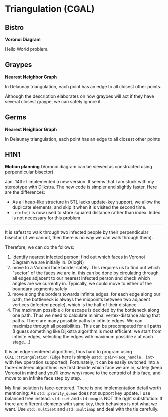 # Triangulation (CGAL)

## Bistro

**Voronoi Diagram**

Hello World problem.



## Graypes

**Nearest Neighbor Graph**

In Delaunay triangulation, each point has an edge to all closest other points. 

Although the description elaborates on how graypes will act if they have several closest graype, we can safely ignore it.



## Germs

**Nearest Neighbor Graph**

In Delaunay triangulation, each point has an edge to all closest other points



## H1N1

**Motion planning** (Voronoi diagram can be viewed as constructed using perpendicular bisector)



Jan. 14th: I implemented a new version. It seems that I am stuck with my stereotype with Dijkstra. The new code is simpler and slightly faster. Here are the differences:

- As all heap-like structure in STL lacks update-key support, we allow the duplicate elements, and skip it when it is visited the second time.
- `->info()` is now used to store squared distance rather than index. Index is not necessary for this problem

---

It is safest to walk through two infected people by their perpendicular bisector (if we cannot, then there is no way we can walk through them).

Therefore, we can do the follows:

1. Identify nearest infected person: find out which faces in Voronoi Diagram we are initially in. O(logN)
2. move to a Voronoi face border safely. This requires us to find out which "sector" of the faces we are in, this can be done by circulating through all edges adjacent to our nearest infected person and check which angles are we currently in. Typically, we could move to either of the boundary segments safely
3. move along the borders towards infinite edges. for each edge along our path, the bottleneck is always the midpoints between two adjacent vertices (infected people), which is the half of their distance. 
4. The maximum possible `d` for escape is decided by the bottleneck along one path. Thus we need to calculate minimal vertex-distance along that paths. There are many possible paths to infinite edges. We can maximize through all possibilities. This can be precomputed for all paths (I guess something like Dijkstra algorithm is most efficient: we start from infinite edges, selecting the edges with maximum possible `d` at each stage....)

It is an edge-centered algorithms, thus hard to program using `CGAL::triangulation`. (`Edge` here is simply a`std::pair<Face_handle, int>` with few operation supported). Fortunately, it can be easily switched into a face-centered algorithms: we first decide which face we are in; safely (keep Voronoi in mind and you'll know why) move to the centroid of this face, and move to an infinite face step by step.

My final solution is face-centered. There is one implementation detail worth mentioning: As `std::prority_queue` does not support key update. I use balanced tree instead. `std::set` and `std::map` is NOT the right substitution: If there are different elements with same key, their behaviors is not what we want. Use `std::multiset` and `std::multimap` and deal with the tie carefully.